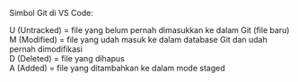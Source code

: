 Simbol Git di VS Code:

U (Untracked) = file yang belum pernah dimasukkan ke dalam Git (file baru)  
M (Modified) = file yang udah masuk ke dalam database Git dan udah pernah dimodifikasi  
D (Deleted) = file yang dihapus  
A (Added) = file yang ditambahkan ke dalam mode staged  